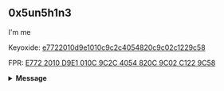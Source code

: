 ## 0x5un5h1n3

I'm me

Keyoxide: [e7722010d9e1010c9c2c4054820c9c02c1229c58](https://keyoxide.org/hkp/e7722010d9e1010c9c2c4054820c9c02c1229c58)

FPR: [E772 2010 D9E1 010C 9C2C 4054 820C 9C02 C122 9C58](/pgp.txt)

<details> <summary><b>Message</b></summary> Hello 👋 </details>
